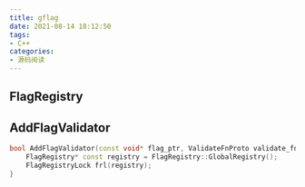 ```yaml
---
title: gflag
date: 2021-08-14 18:12:50
tags:
- C++
categories:
- 源码阅读
---
```


## FlagRegistry

## AddFlagValidator

```c++
bool AddFlagValidator(const void* flag_ptr, ValidateFnProto validate_fn_proto) {
    FlagRegistry* const registry = FlagRegistry::GlobalRegistry();
    FlagRegistryLock frl(registry);
}
```
